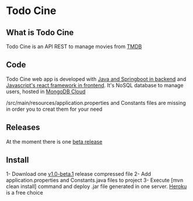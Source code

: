 # Todo Cine

## What is Todo Cine

Todo Cine is an API REST to manage movies from [TMDB](https://www.themoviedb.org/) 

## Code

Todo Cine web app is developed with [Java and Springboot in backend](https://github.com/abeltran10/todocine_backend) and [Javascript's react framework in frontend](https://github.com/abeltran10/todo_cine_frontend). It's NoSQL database to manage users, hosted in [MongoDB Cloud](https://cloud.mongodb.com/)


/src/main/resources/application.properties and Constants files are missing in order you to creat them for your need

## Releases

At the moment there is one [beta release](https://github.com/abeltran10/todocine_backend/releases/tag/v1.0)

## Install

1- Download one [v1.0-beta.1](https://github.com/abeltran10/todocine_backend/releases/tag/v1.0) release compressed file 
2- Add application.properties and Constants.java files to project
3- Execute [mvn clean install] command and deploy .jar file generated in one server. [Heroku](https://heroku.com) is a free choice

